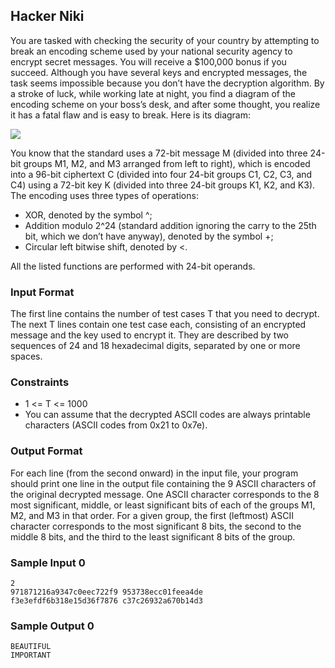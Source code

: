 ## Hacker Niki

You are tasked with checking the security of your country by attempting to break an encoding scheme used by your national security agency to encrypt secret messages. You will receive a $100,000 bonus if you succeed. Although you have several keys and encrypted messages, the task seems impossible because you don’t have the decryption algorithm. By a stroke of luck, while working late at night, you find a diagram of the encoding scheme on your boss’s desk, and after some thought, you realize it has a fatal flaw and is easy to break. Here is its diagram:

<img src="https://s3.amazonaws.com/hr-assets/0/1741270853-86e80f39ab-Niki.JPG">

You know that the standard uses a 72-bit message M (divided into three 24-bit groups M1, M2, and M3 arranged from left to right), which is encoded into a 96-bit ciphertext C (divided into four 24-bit groups C1, C2, C3, and C4) using a 72-bit key K (divided into three 24-bit groups K1, K2, and K3). The encoding uses three types of operations:
- XOR, denoted by the symbol ^;
- Addition modulo 2^24 (standard addition ignoring the carry to the 25th bit, which we don’t have anyway), denoted by the symbol +;
- Circular left bitwise shift, denoted by <.

All the listed functions are performed with 24-bit operands.

### Input Format

The first line contains the number of test cases T that you need to decrypt. The next T lines contain one test case each, consisting of an encrypted message and the key used to encrypt it. They are described by two sequences of 24 and 18 hexadecimal digits, separated by one or more spaces.

### Constraints

- 1 <= T <= 1000
- You can assume that the decrypted ASCII codes are always printable characters (ASCII codes from 0x21 to 0x7e).

### Output Format

For each line (from the second onward) in the input file, your program should print one line in the output file containing the 9 ASCII characters of the original decrypted message. One ASCII character corresponds to the 8 most significant, middle, or least significant bits of each of the groups M1, M2, and M3 in that order. For a given group, the first (leftmost) ASCII character corresponds to the most significant 8 bits, the second to the middle 8 bits, and the third to the least significant 8 bits of the group.

### Sample Input 0

```
2
971871216a9347c0eec722f9 953738ecc01feea4de
f3e3efdf6b318e15d36f7876 c37c26932a670b14d3
```

### Sample Output 0

```
BEAUTIFUL
IMPORTANT
```
